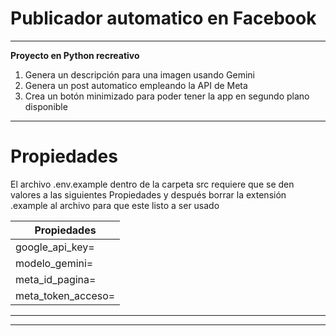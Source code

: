 # Publicador automatico en Facebook
-----
**Proyecto en Python recreativo**
1. Genera un descripción para una imagen usando Gemini
2. Genera un post automatico empleando la API de Meta
3. Crea un botón minimizado para poder tener la app en segundo plano disponible
-----


# Propiedades
El archivo .env.example dentro de la carpeta src
requiere que se den valores a las siguientes Propiedades
y después borrar la extensión .example al archivo para que este listo a ser usado

|Propiedades|
|-----------|
|google_api_key=|
|modelo_gemini=|
|meta_id_pagina=|
|meta_token_acceso=|

___
***